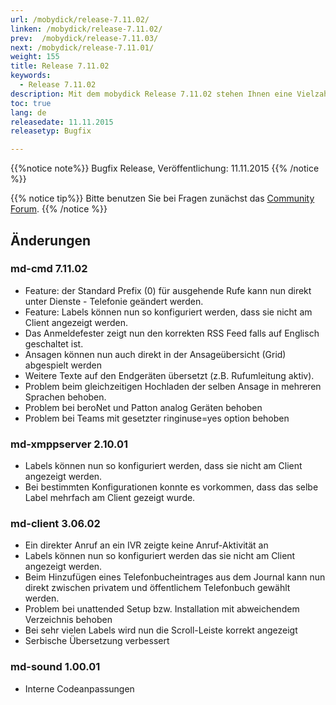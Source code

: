 ```yaml
---
url: /mobydick/release-7.11.02/
linken: /mobydick/release-7.11.02/
prev:  /mobydick/release-7.11.03/
next: /mobydick/release-7.11.01/
weight: 155
title: Release 7.11.02
keywords:
  - Release 7.11.02
description: Mit dem mobydick Release 7.11.02 stehen Ihnen eine Vielzahl an neuen Funtionen zur Verfügung.
toc: true
lang: de
releasedate: 11.11.2015
releasetyp: Bugfix

---
```


{{%notice note%}}
Bugfix Release, Veröffentlichung: 11.11.2015
{{% /notice %}}

{{% notice tip%}}
Bitte benutzen Sie bei Fragen zunächst das [Community Forum](http://community.pascom.net/forum.php "Zu unserem Forum").
{{% /notice %}}

## Änderungen

### md-cmd 7.11.02

*   Feature: der Standard Prefix (0) für ausgehende Rufe kann nun direkt unter Dienste - Telefonie geändert werden.
*   Feature: Labels können nun so konfiguriert werden, dass sie nicht am Client angezeigt werden.
*   Das Anmeldefester zeigt nun den korrekten RSS Feed falls auf Englisch geschaltet ist.
*   Ansagen können nun auch direkt in der Ansageübersicht (Grid) abgespielt werden
*   Weitere Texte auf den Endgeräten übersetzt (z.B. Rufumleitung aktiv).
*   Problem beim gleichzeitigen Hochladen der selben Ansage in mehreren Sprachen behoben.
*   Problem bei beroNet und Patton analog Geräten behoben
*   Problem bei Teams mit gesetzter ringinuse=yes option behoben

### md-xmppserver 2.10.01

*   Labels können nun so konfiguriert werden, dass sie nicht am Client angezeigt werden.
*   Bei bestimmten Konfigurationen konnte es vorkommen, dass das selbe Label mehrfach am Client gezeigt wurde.

### md-client 3.06.02

*   Ein direkter Anruf an ein IVR zeigte keine Anruf-Aktivität an
*   Labels können nun so konfiguriert werden das sie nicht am Client angezeigt werden.
*   Beim Hinzufügen eines Telefonbucheintrages aus dem Journal kann nun direkt zwischen privatem und öffentlichem Telefonbuch gewählt werden.
*   Problem bei unattended Setup bzw. Installation mit abweichendem Verzeichnis behoben
*   Bei sehr vielen Labels wird nun die Scroll-Leiste korrekt angezeigt
*   Serbische Übersetzung verbessert

### md-sound 1.00.01

*   Interne Codeanpassungen
